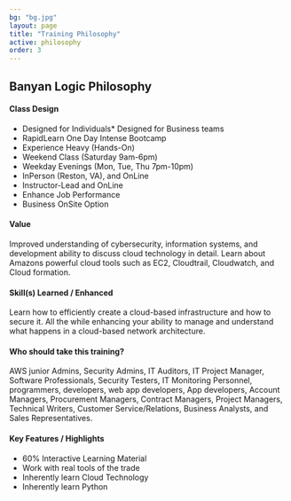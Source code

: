```yaml
---
bg: "bg.jpg"
layout: page
title: "Training Philosophy"
active: philosophy
order: 3
---
```

## Banyan Logic Philosophy

#### Class Design
* Designed for Individuals* Designed for Business teams
* RapidLearn One Day Intense Bootcamp
* Experience Heavy (Hands-On)
* Weekend Class (Saturday 9am-6pm)
* Weekday Evenings (Mon, Tue, Thu 7pm-10pm)
* InPerson (Reston, VA), and OnLine
* Instructor-Lead and OnLine
* Enhance Job Performance
* Business OnSite Option

#### Value
Improved understanding of cybersecurity, information systems, and development ability to discuss cloud technology in detail. Learn about Amazons powerful cloud tools such as EC2, Cloudtrail, Cloudwatch, and Cloud formation.

#### Skill(s) Learned / Enhanced
Learn how to efficiently create a cloud-based infrastructure and how to secure it. All the while enhancing your ability to manage and understand what happens in a cloud-based network architecture.

#### Who should take this training?
AWS junior Admins, Security Admins, IT Auditors, IT Project Manager, Software Professionals, Security Testers, IT Monitoring Personnel, programmers, developers, web app developers, App developers, Account Managers, Procurement Managers, Contract Managers, Project Managers, Technical Writers, Customer Service/Relations, Business Analysts, and Sales Representatives.

#### Key Features / Highlights
* 60% Interactive Learning Material
* Work with real tools of the trade
* Inherently learn Cloud Technology
* Inherently learn Python
